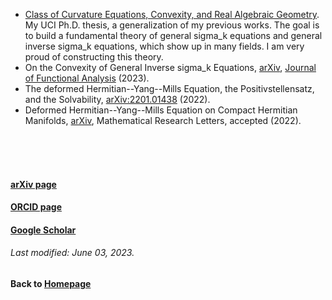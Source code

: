* [Class of Curvature Equations, Convexity, and Real Algebraic Geometry](https://github.com/chaominl/chaominl.github.io/raw/master/thesis.pdf). My UCI Ph.D. thesis, a generalization of my previous works. The goal is to build a fundamental theory of general sigma_k equations and general inverse sigma_k equations, which show up in many fields. I am very proud of constructing this theory.
* On the Convexity of General Inverse sigma_k Equations, [arXiv](https://arxiv.org/abs/2209.11370), [Journal of Functional Analysis](https://doi.org/10.1016/j.jfa.2023.110038) (2023).
* The deformed Hermitian--Yang--Mills Equation, the Positivstellensatz, and the Solvability, [arXiv:2201.01438](https://arxiv.org/abs/2201.01438) (2022).
* Deformed Hermitian--Yang--Mills Equation on Compact Hermitian Manifolds, [arXiv](https://arxiv.org/abs/2012.00487), Mathematical Research Letters, accepted (2022).

<br />    
<br />
<br />

#### [arXiv page](https://arxiv.org/a/lin_c_7.html)
#### [ORCID page](https://orcid.org/my-orcid?orcid=0000-0002-5169-5186)
#### [Google Scholar](https://scholar.google.com/citations?user=-V_6_3sAAAAJ&hl=en)
###### Last modified: June 03, 2023.
#### Back to [Homepage](https://chaominl.github.io)
